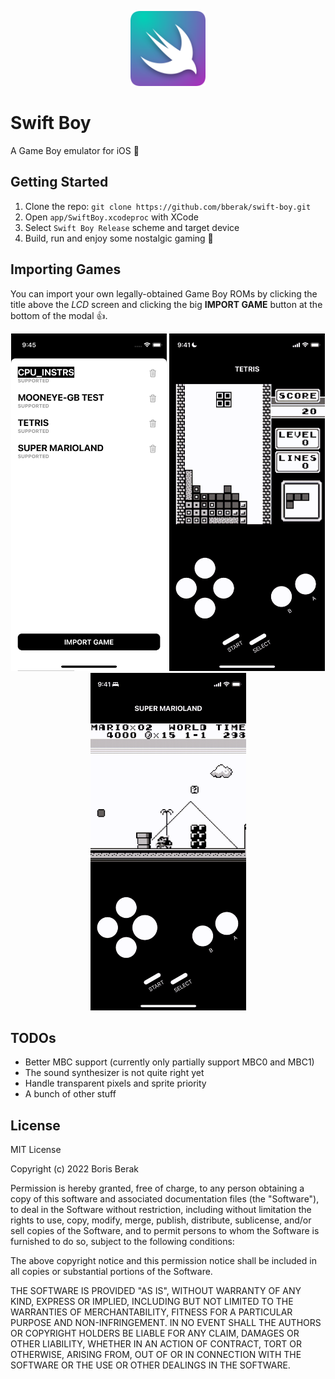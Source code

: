 <p align="center">
  <img src="https://raw.githubusercontent.com/bberak/swift-boy/master/assets/icon-rounded.png" alt="Swift Boy" height="120" />
</p>

# Swift Boy

A Game Boy emulator for iOS 📱

## Getting Started

1. Clone the repo: `git clone https://github.com/bberak/swift-boy.git`
2. Open `app/SwiftBoy.xcodeproc` with XCode
3. Select `Swift Boy Release` scheme and target device
4. Build, run and enjoy some nostalgic gaming 🎉

## Importing Games

You can import your own legally-obtained Game Boy ROMs by clicking the title above the *LCD* screen and clicking the big **IMPORT GAME** button at the bottom of the modal 👍.

<p align="center">
    <img src="https://raw.githubusercontent.com/bberak/swift-boy/master/assets/import-screen-portrait.png" width="249" height="540" />
    <img src="https://raw.githubusercontent.com/bberak/swift-boy/master/assets/tetris-demo-portrait.gif" width="249" height="540" />
    <img src="https://raw.githubusercontent.com/bberak/swift-boy/master/assets/super-marioland-demo-portrait.gif" width="249"  height="540" />
</p>

## TODOs

- Better MBC support (currently only partially support MBC0 and MBC1)
- The sound synthesizer is not quite right yet
- Handle transparent pixels and sprite priority
- A bunch of other stuff

## License

MIT License

Copyright (c) 2022 Boris Berak

Permission is hereby granted, free of charge, to any person obtaining a copy
of this software and associated documentation files (the "Software"), to deal
in the Software without restriction, including without limitation the rights
to use, copy, modify, merge, publish, distribute, sublicense, and/or sell
copies of the Software, and to permit persons to whom the Software is
furnished to do so, subject to the following conditions:

The above copyright notice and this permission notice shall be included in all
copies or substantial portions of the Software.

THE SOFTWARE IS PROVIDED "AS IS", WITHOUT WARRANTY OF ANY KIND, EXPRESS OR
IMPLIED, INCLUDING BUT NOT LIMITED TO THE WARRANTIES OF MERCHANTABILITY,
FITNESS FOR A PARTICULAR PURPOSE AND NON-INFRINGEMENT. IN NO EVENT SHALL THE
AUTHORS OR COPYRIGHT HOLDERS BE LIABLE FOR ANY CLAIM, DAMAGES OR OTHER
LIABILITY, WHETHER IN AN ACTION OF CONTRACT, TORT OR OTHERWISE, ARISING FROM,
OUT OF OR IN CONNECTION WITH THE SOFTWARE OR THE USE OR OTHER DEALINGS IN THE
SOFTWARE.
